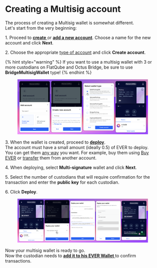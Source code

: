 # Creating a Multisig account

The process of creating a Multisig wallet is somewhat different. \
Let's start from the very beginning:

1\. Proceed to [**create** ](../getting-started/install-and-singing-in/creating-a-new-wallet/creating-a-new-wallet-extension.md)or [**add a new account**](../seed-phrase-keys-and-accounts/account-management/). Choose a name for the new account and click **Next**.

2\. Choose the appropriate [type of account](../getting-started/install-and-singing-in/types-of-account.md) and click **Create account**.

{% hint style="warning" %}
If you want to use a multisig wallet with 3 or more custodians on FlatQube and Octus Bridge, be sure to use **BridgeMultisigWallet** type!
{% endhint %}

<figure><img src="../.gitbook/assets/image (3) (4).png" alt=""><figcaption></figcaption></figure>

3\. When the wallet is created, proceed to [**deploy**](../getting-started/install-and-singing-in/deploy/). \
The account must have a small amount (ideally 0.5) of EVER to deploy.\
You can get them [any way](../getting-started/how-to-get-ever.md) you want. For example, buy them using [Buy EVER](https://buy.everwallet.net/) or [transfer](../manage-assets/sending-and-receiving-tokens.md) them from another account.

4\. When deploying, select **Multi-signature** wallet and click **Next**.&#x20;

5\. Select the number of custodians that will require confirmation for the transaction and enter the **public key** for each custodian.&#x20;

6\. Click **Deploy**.

<figure><img src="../.gitbook/assets/image (1).png" alt=""><figcaption></figcaption></figure>

Now your multisig wallet is ready to go. \
Now the custodian needs to [**add it to his EVER Wallet** ](add-a-multisig-account.md)to confirm transactions.
